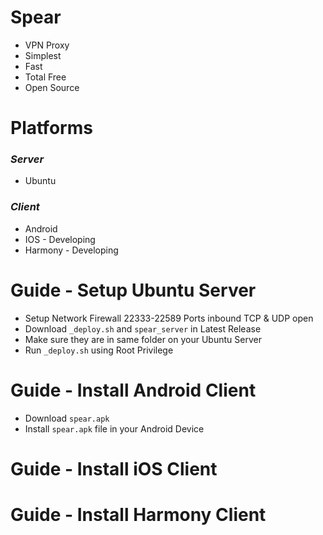 # Spear
- VPN Proxy
- Simplest
- Fast
- Total Free
- Open Source

# Platforms
### _Server_
- Ubuntu

### _Client_
- Android
- IOS - Developing
- Harmony - Developing

# Guide - Setup Ubuntu Server
- Setup Network Firewall 22333-22589 Ports inbound TCP & UDP open
- Download `_deploy.sh` and `spear_server` in Latest Release
- Make sure they are in same folder on your Ubuntu Server
- Run `_deploy.sh` using Root Privilege

# Guide - Install Android Client
- Download `spear.apk`
- Install `spear.apk` file in your Android Device

# Guide - Install iOS Client

# Guide - Install Harmony Client
